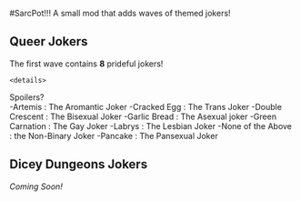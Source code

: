 #SarcPot!!!
A small mod that adds waves of themed jokers! 

## Queer Jokers

The first wave contains **8** prideful jokers!

    <details> 
<summary> Spoilers? </summary>
    -Artemis : The Aromantic Joker
    -Cracked Egg : The Trans Joker
    -Double Crescent : The Bisexual Joker
    -Garlic Bread : The Asexual joker
    -Green Carnation : The Gay Joker
    -Labrys : The Lesbian Joker
    -None of the Above : the Non-Binary Joker
    -Pancake : The Pansexual Joker
</details>

## Dicey Dungeons Jokers

 *Coming Soon!*

